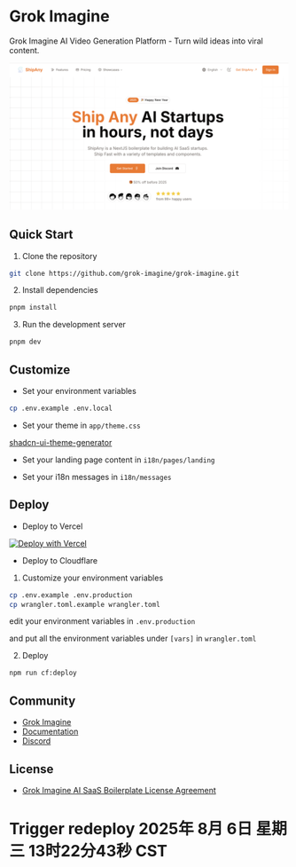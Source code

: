 # Grok Imagine

Grok Imagine AI Video Generation Platform - Turn wild ideas into viral content.

![preview](preview.png)

## Quick Start

1. Clone the repository

```bash
git clone https://github.com/grok-imagine/grok-imagine.git
```

2. Install dependencies

```bash
pnpm install
```

3. Run the development server

```bash
pnpm dev
```

## Customize

- Set your environment variables

```bash
cp .env.example .env.local
```

- Set your theme in `app/theme.css`

[shadcn-ui-theme-generator](https://zippystarter.com/tools/shadcn-ui-theme-generator)

- Set your landing page content in `i18n/pages/landing`

- Set your i18n messages in `i18n/messages`

## Deploy

- Deploy to Vercel

[![Deploy with Vercel](https://vercel.com/button)](https://vercel.com/new/clone?repository-url=https%3A%2F%2Fgithub.com%2Fgrok-imagine%2Fgrok-imagine&project-name=grok-imagine&repository-name=grok-imagine&redirect-url=https%3A%2F%2Fwww.grok-imagine.pro&demo-title=Grok%20Imagine&demo-description=Grok%20Imagine%20AI%20Video%20Generation%20Platform&demo-url=https%3A%2F%2Fwww.grok-imagine.pro&demo-image=preview.png)

- Deploy to Cloudflare

1. Customize your environment variables

```bash
cp .env.example .env.production
cp wrangler.toml.example wrangler.toml
```

edit your environment variables in `.env.production`

and put all the environment variables under `[vars]` in `wrangler.toml`

2. Deploy

```bash
npm run cf:deploy
```

## Community

- [Grok Imagine](https://www.grok-imagine.pro)
- [Documentation](https://www.grok-imagine.pro/docs)
- [Discord](https://discord.gg/your-invite-link)

## License

- [Grok Imagine AI SaaS Boilerplate License Agreement](LICENSE)
# Trigger redeploy 2025年 8月 6日 星期三 13时22分43秒 CST

